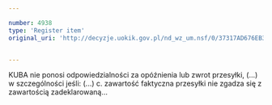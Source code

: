 ```yaml
---

number: 4938
type: 'Register item'
original_uri: 'http://decyzje.uokik.gov.pl/nd_wz_um.nsf/0/37317AD676EB3ECAC1257B8E0029FD67?OpenDocument'


---
```


KUBA nie ponosi odpowiedzialności za opóźnienia lub zwrot przesyłki, (...) w szczególności jeśli: (...) c. zawartość faktyczna przesyłki nie zgadza się z zawartością zadeklarowaną...
